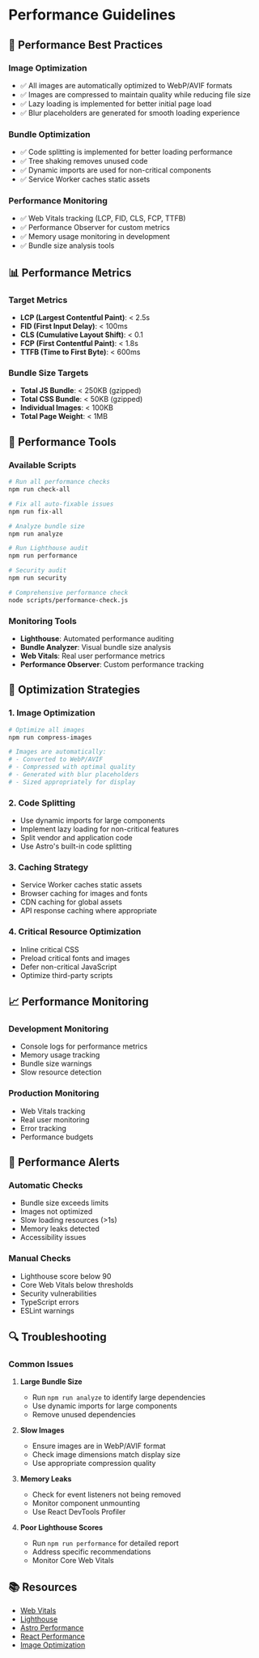 # Performance Guidelines

## 🚀 Performance Best Practices

### Image Optimization

- ✅ All images are automatically optimized to WebP/AVIF formats
- ✅ Images are compressed to maintain quality while reducing file size
- ✅ Lazy loading is implemented for better initial page load
- ✅ Blur placeholders are generated for smooth loading experience

### Bundle Optimization

- ✅ Code splitting is implemented for better loading performance
- ✅ Tree shaking removes unused code
- ✅ Dynamic imports are used for non-critical components
- ✅ Service Worker caches static assets

### Performance Monitoring

- ✅ Web Vitals tracking (LCP, FID, CLS, FCP, TTFB)
- ✅ Performance Observer for custom metrics
- ✅ Memory usage monitoring in development
- ✅ Bundle size analysis tools

## 📊 Performance Metrics

### Target Metrics

- **LCP (Largest Contentful Paint)**: < 2.5s
- **FID (First Input Delay)**: < 100ms
- **CLS (Cumulative Layout Shift)**: < 0.1
- **FCP (First Contentful Paint)**: < 1.8s
- **TTFB (Time to First Byte)**: < 600ms

### Bundle Size Targets

- **Total JS Bundle**: < 250KB (gzipped)
- **Total CSS Bundle**: < 50KB (gzipped)
- **Individual Images**: < 100KB
- **Total Page Weight**: < 1MB

## 🔧 Performance Tools

### Available Scripts

```bash
# Run all performance checks
npm run check-all

# Fix all auto-fixable issues
npm run fix-all

# Analyze bundle size
npm run analyze

# Run Lighthouse audit
npm run performance

# Security audit
npm run security

# Comprehensive performance check
node scripts/performance-check.js
```

### Monitoring Tools

- **Lighthouse**: Automated performance auditing
- **Bundle Analyzer**: Visual bundle size analysis
- **Web Vitals**: Real user performance metrics
- **Performance Observer**: Custom performance tracking

## 🎯 Optimization Strategies

### 1. Image Optimization

```bash
# Optimize all images
npm run compress-images

# Images are automatically:
# - Converted to WebP/AVIF
# - Compressed with optimal quality
# - Generated with blur placeholders
# - Sized appropriately for display
```

### 2. Code Splitting

- Use dynamic imports for large components
- Implement lazy loading for non-critical features
- Split vendor and application code
- Use Astro's built-in code splitting

### 3. Caching Strategy

- Service Worker caches static assets
- Browser caching for images and fonts
- CDN caching for global assets
- API response caching where appropriate

### 4. Critical Resource Optimization

- Inline critical CSS
- Preload critical fonts and images
- Defer non-critical JavaScript
- Optimize third-party scripts

## 📈 Performance Monitoring

### Development Monitoring

- Console logs for performance metrics
- Memory usage tracking
- Bundle size warnings
- Slow resource detection

### Production Monitoring

- Web Vitals tracking
- Real user monitoring
- Error tracking
- Performance budgets

## 🚨 Performance Alerts

### Automatic Checks

- Bundle size exceeds limits
- Images not optimized
- Slow loading resources (>1s)
- Memory leaks detected
- Accessibility issues

### Manual Checks

- Lighthouse score below 90
- Core Web Vitals below thresholds
- Security vulnerabilities
- TypeScript errors
- ESLint warnings

## 🔍 Troubleshooting

### Common Issues

1. **Large Bundle Size**
   - Run `npm run analyze` to identify large dependencies
   - Use dynamic imports for large components
   - Remove unused dependencies

2. **Slow Images**
   - Ensure images are in WebP/AVIF format
   - Check image dimensions match display size
   - Use appropriate compression quality

3. **Memory Leaks**
   - Check for event listeners not being removed
   - Monitor component unmounting
   - Use React DevTools Profiler

4. **Poor Lighthouse Scores**
   - Run `npm run performance` for detailed report
   - Address specific recommendations
   - Monitor Core Web Vitals

## 📚 Resources

- [Web Vitals](https://web.dev/vitals/)
- [Lighthouse](https://developers.google.com/web/tools/lighthouse)
- [Astro Performance](https://docs.astro.build/en/guides/performance/)
- [React Performance](https://react.dev/learn/render-and-commit)
- [Image Optimization](https://web.dev/fast/#optimize-your-images)
